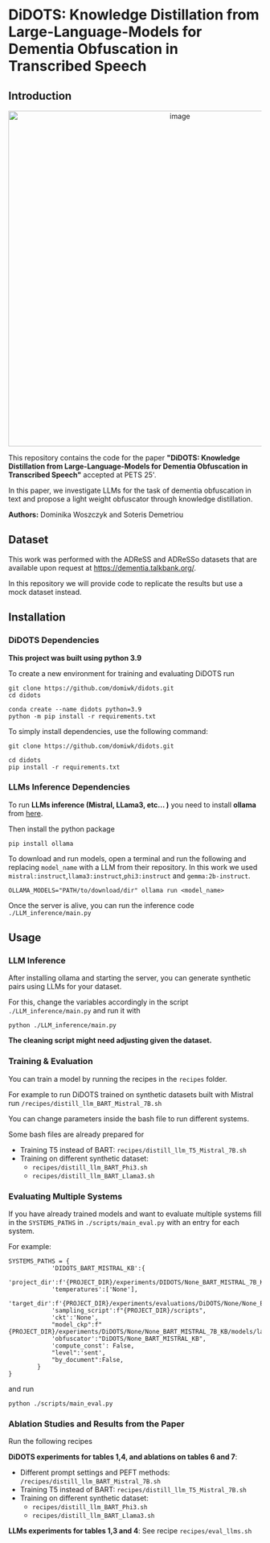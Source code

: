 # **DiDOTS: Knowledge Distillation from Large-Language-Models for Dementia Obfuscation in Transcribed Speech**
## **Introduction**

<p align="center">
<img width="667" alt="image" src="https://github.com/user-attachments/assets/10e11a59-4faa-4afc-a707-221c9f18178d">
</p>

This repository contains the code for the paper  **"DiDOTS: Knowledge Distillation from Large-Language-Models for Dementia Obfuscation in Transcribed Speech"** accepted at PETS 25'. 

In this paper, we investigate LLMs for the task of dementia obfuscation in text and propose a light weight obfuscator through knowledge distillation.

**Authors:** Dominika Woszczyk and Soteris Demetriou

## **Dataset**
This work was performed with the ADReSS and ADReSSo datasets that are available upon request at https://dementia.talkbank.org/.

In this repository we will provide code to replicate the results but use a mock dataset instead.

## **Installation**
### **DiDOTS Dependencies**


**This project was built using python 3.9**

To create a new environment for training and evaluating DiDOTS run

```
git clone https://github.com/domiwk/didots.git
cd didots

conda create --name didots python=3.9
python -m pip install -r requirements.txt
```

To simply install dependencies, use the following command:

```
git clone https://github.com/domiwk/didots.git

cd didots
pip install -r requirements.txt
```

### **LLMs Inference Dependencies**
To run **LLMs inference (Mistral, LLama3, etc... )** you need to install **ollama** from [here](https://ollama.com).

Then install the python package
```
pip install ollama
```

To download and run models, open a terminal and run the following and replacing `model_name` with a LLM from their repository. In this work we used `mistral:instruct`,`llama3:instruct`,`phi3:instruct` and `gemma:2b-instruct`. 

```
OLLAMA_MODELS="PATH/to/download/dir" ollama run <model_name>
```

Once the server is alive, you can run the inference code `./LLM_inference/main.py`

## **Usage**

### **LLM Inference**

After installing ollama and starting the server, you can generate synthetic pairs using LLMs for your dataset. 

For this, change the variables accordingly in the script `./LLM_inference/main.py` and run it with

```
python ./LLM_inference/main.py
```
**The cleaning script might need adjusting given the dataset.**

### **Training & Evaluation**

You can train a model by running the recipes in the `recipes` folder.

For example to run DiDOTS trained on synthetic datasets built with Mistral run `/recipes/distill_llm_BART_Mistral_7B.sh`

You can change parameters inside the bash file to run different systems.

Some bash files are already prepared for 

- Training T5 instead of BART: `recipes/distill_llm_T5_Mistral_7B.sh`
- Training on different synthetic dataset: 
    - `recipes/distill_llm_BART_Phi3.sh`
    - `recipes/distill_llm_BART_Llama3.sh`

### **Evaluating Multiple Systems**

If you have already trained models and want to evaluate multiple systems fill in the `SYSTEMS_PATHS` in `./scripts/main_eval.py` with an entry for each system. 

For example:
```
SYSTEMS_PATHS = {
            'DIDOTS_BART_MISTRAL_KB':{
            'project_dir':f'{PROJECT_DIR}/experiments/DIDOTS/None_BART_MISTRAL_7B_KB/results',
            'temperatures':['None'],
            'target_dir':f'{PROJECT_DIR}/experiments/evaluations/DiDOTS/None/None_BART_MISTRAL_7B_KB',
            'sampling_script':f"{PROJECT_DIR}/scripts",
            'ckt':'None',
            "model_ckp":f"{PROJECT_DIR}/experiments/DiDOTS/None/None_BART_MISTRAL_7B_KB/models/latest",
            'obfuscator':"DiDOTS/None_BART_MISTRAL_KB",
            'compute_const': False,
            "level":'sent',
            "by_document":False,
        }
}
```

and run 
```
python ./scripts/main_eval.py
```

### **Ablation Studies and Results from the Paper**

Run the following recipes

**DiDOTS experiments for tables 1,4, and ablations on tables 6 and 7**:
- Different prompt settings and PEFT methods: `/recipes/distill_llm_BART_Mistral_7B.sh`
- Training T5 instead of BART: `recipes/distill_llm_T5_Mistral_7B.sh`
- Training on different synthetic dataset: 
    - `recipes/distill_llm_BART_Phi3.sh`
    - `recipes/distill_llm_BART_Llama3.sh`

**LLMs experiments for tables 1,3 and 4**: See recipe `recipes/eval_llms.sh`
